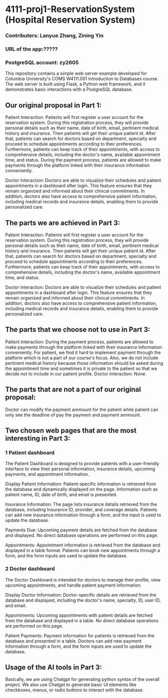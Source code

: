 # 4111-proj1-ReservationSystem (Hospital Reservation System)

### Contributers: Lanyue Zhang, Zining Yin

### URL of the app:?????

### PostgreSQL account: zy2605

This repository contains a simple web server example developed for Columbia University's COMS W4111.001 Introduction to Databases course. The web server is built using Flask, a Python web framework, and it demonstrates basic interactions with a PostgreSQL database.


## Our original proposal in Part 1:

Patient Interaction:
Patients will first register a user account for the reservation system. During this registration process, they will provide personal details such as their name, date of birth, email, pertinent medical history and insurance. Then patients will get their unique patient id. After that, patients can search for doctors based on department, specialty and proceed to schedule appointments according to their preferences. Furthermore, patients can keep track of their appointments, with access to comprehensive details, including the doctor's name, available appointment time, and status.
During the payment process, patients are allowed to make payments through the platform linked with their insurance information conveniently.

Doctor Interaction:
Doctors are able to visualize their schedules and patient appointments in a dashboard after login. This feature ensures that they remain organized and informed about their clinical commitments. In addition, doctors also have access to comprehensive patient information, including medical records and insurance details, enabling them to provide personalized care.


## The parts we are achieved in Part 3:

Patient Interaction:
Patients will first register a user account for the reservation system. During this registration process, they will provide personal details such as their name, date of birth, email, pertinent medical history and insurance. Then patients will get their unique patient id. After that, patients can search for doctors based on department, specialty and proceed to schedule appointments according to their preferences. Furthermore, patients can keep track of their appointments, with access to comprehensive details, including the doctor's name, available appointment time, and status.

Doctor Interaction:
Doctors are able to visualize their schedules and patient appointments in a dashboard after login. This feature ensures that they remain organized and informed about their clinical commitments. In addition, doctors also have access to comprehensive patient information, including medical records and insurance details, enabling them to provide personalized care.


## The parts that we choose not to use in Part 3:

Patient Interaction: During the payment process, patients are allowed to make payments through the platform linked with their insurance information conveniently. For patient, we find it hard to implement payment through the platform which is not a part of our course's focus. Also, we do not include pertinent medical history because those information should be asked during the appointment time and sometimes it is private to the patient so that we decide not to include in our patient profile.
Doctor Interaction: None.


## The parts that are not a part of our original proposal: 

Doctor can modify the payment ammount for the patient while patient can only see the deadline of pay the payment and payment ammount. 


## Two chosen web pages that are the most interesting in Part 3:

### 1 Patient dashboard
The Patient Dashboard is designed to provide patients with a user-friendly interface to view their personal information, insurance details, upcoming payments, and appointment information. 

Display Patient Information: 
      Patient-specific information is retrieved from the database and dynamically displayed on the page. Information such as patient name, ID, date of birth, and email is presented.
      
Insurance Information:
      The page lists insurance details retrieved from the database, including Insurance ID, provider, and coverage details. Patients can add new insurance information through a form, and the input is used to update the database.
      
Payments Due:
      Upcoming payment details are fetched from the database and displayed. No direct database operations are performed on this page.
      
Appointments:
      Appointment information is retrieved from the database and displayed in a table format. Patients can book new appointments through a form, and the form inputs are used to update the database.

### 2 Doctor dashboard
The Doctor Dashboard is intended for doctors to manage their profile, view upcoming appointments, and handle patient payment information.

Display Doctor Information:
      Doctor-specific details are retrieved from the database and displayed, including the doctor's name, specialty, ID, user ID, and email.
      
Appointments:
      Upcoming appointments with patient details are fetched from the database and displayed in a table. No direct database operations are performed on this page.
      
Patient Payments:
      Payment information for patients is retrieved from the database and presented in a table. Doctors can add new payment information through a form, and the form inputs are used to update the database.


## Usage of the AI tools in Part 3:

Basically, we are using Chatgpt for generating python syntax of the overall project. We also use Chatgpt to generate basic UI elements like checkboxes, menus, or radio buttons to interact with the database. 






